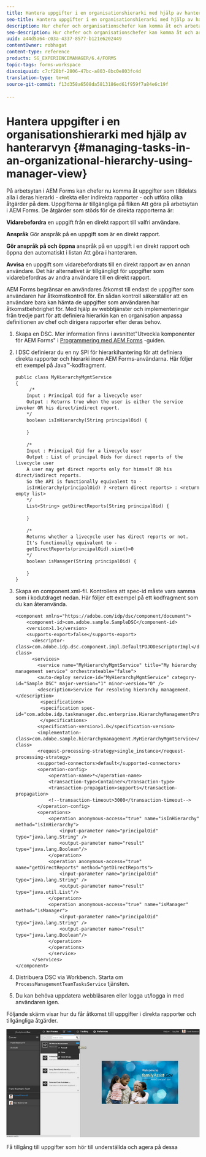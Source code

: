 ```yaml
---
title: Hantera uppgifter i en organisationshierarki med hjälp av hanterarvyn
seo-title: Hantera uppgifter i en organisationshierarki med hjälp av hanterarvyn
description: Hur chefer och organisationschefer kan komma åt och arbeta med uppgifter i sina direkta och indirekta rapporter på fliken Att göra på arbetsytan i AEM Forms.
seo-description: Hur chefer och organisationschefer kan komma åt och arbeta med uppgifter i sina direkta och indirekta rapporter på fliken Att göra på arbetsytan i AEM Forms.
uuid: a44d5a64-c03a-4337-8577-b121e6202449
contentOwner: robhagat
content-type: reference
products: SG_EXPERIENCEMANAGER/6.4/FORMS
topic-tags: forms-workspace
discoiquuid: c7cf28bf-2806-47bc-a803-8bc0e803fc4d
translation-type: tm+mt
source-git-commit: f13d358a6508da5813186ed61f959f7a84e6c19f

---
```



# Hantera uppgifter i en organisationshierarki med hjälp av hanterarvyn {#managing-tasks-in-an-organizational-hierarchy-using-manager-view}

På arbetsytan i AEM Forms kan chefer nu komma åt uppgifter som tilldelats alla i deras hierarki - direkta eller indirekta rapporter - och utföra olika åtgärder på dem. Uppgifterna är tillgängliga på fliken Att göra på arbetsytan i AEM Forms. De åtgärder som stöds för de direkta rapporterna är:

**Vidarebefordra** en uppgift från en direkt rapport till valfri användare.

**Anspråk** Gör anspråk på en uppgift som är en direkt rapport.

**Gör anspråk på och öppna** anspråk på en uppgift i en direkt rapport och öppna den automatiskt i listan Att göra i hanteraren.

**Avvisa** en uppgift som vidarebefordrats till en direkt rapport av en annan användare. Det här alternativet är tillgängligt för uppgifter som vidarebefordras av andra användare till en direkt rapport.

AEM Forms begränsar en användares åtkomst till endast de uppgifter som användaren har åtkomstkontroll för. En sådan kontroll säkerställer att en användare bara kan hämta de uppgifter som användaren har åtkomstbehörighet för. Med hjälp av webbtjänster och implementeringar från tredje part för att definiera hierarkin kan en organisation anpassa definitionen av chef och dirigera rapporter efter deras behov.

1. Skapa en DSC. Mer information finns i avsnittet&quot;Utveckla komponenter för AEM Forms&quot; i [Programmering med AEM Forms](https://www.adobe.com/go/learn_aemforms_programming_63) -guiden.
1. I DSC definierar du en ny SPI för hierarkihantering för att definiera direkta rapporter och hierarki inom AEM Forms-användarna. Här följer ett exempel på Java™-kodfragment.

   ```as3
   public class MyHierarchyMgmtService 
   { 
        /*
       Input : Principal Oid for a livecycle user
       Output : Returns true when the user is either the service invoker OR his direct/indirect report.
       */
       boolean isInHierarchy(String principalOid) {
   
       }
   
       /* 
       Input : Principal Oid for a livecycle user
       Output : List of principal Oids for direct reports of the livecycle user
       A user may get direct reports only for himself OR his direct/indirect reports.
       So the API is functionally equivalent to - 
       isInHierarchy(principalOid) ? <return direct reports> : <return empty list>
       */
       List<String> getDirectReports(String principalOid) {
   
       }
   
       /* 
       Returns whether a livecycle user has direct reports or not.
       It's functionally equivalent to -
       getDirectReports(principalOid).size()>0
       */
       boolean isManager(String principalOid) {
   
       }  
   }
   ```

1. Skapa en component.xml-fil. Kontrollera att spec-id måste vara samma som i kodutdraget nedan. Här följer ett exempel på ett kodfragment som du kan återanvända.

   ```as3
   <component xmlns="https://adobe.com/idp/dsc/component/document"> 
       <component-id>com.adobe.sample.SampleDSC</component-id> 
       <version>1.1</version> 
       <supports-export>false</supports-export> 
         <descriptor-class>com.adobe.idp.dsc.component.impl.DefaultPOJODescriptorImpl</descriptor-class> 
         <services> 
           <service name="MyHierarchyMgmtService" title="My hierarchy management service" orchestrateable="false"> 
           <auto-deploy service-id="MyHierarchyMgmtService" category-id="Sample DSC" major-version="1" minor-version="0" /> 
           <description>Service for resolving hierarchy management.</description> 
            <specifications> 
            <specification spec-id="com.adobe.idp.taskmanager.dsc.enterprise.HierarchyManagementProvider"/> 
            </specifications> 
           <specification-version>1.0</specification-version> 
           <implementation-class>com.adobe.sample.hierarchymanagement.MyHierarchyMgmtService</implementation-class> 
           <request-processing-strategy>single_instance</request-processing-strategy> 
           <supported-connectors>default</supported-connectors> 
           <operation-config> 
               <operation-name>*</operation-name> 
               <transaction-type>Container</transaction-type> 
               <transaction-propagation>supports</transaction-propagation> 
               <!--transaction-timeout>3000</transaction-timeout--> 
           </operation-config> 
           <operations> 
               <operation anonymous-access="true" name="isInHierarchy" method="isInHierarchy"> 
                   <input-parameter name="principalOid" type="java.lang.String" /> 
                   <output-parameter name="result" type="java.lang.Boolean"/> 
               </operation> 
               <operation anonymous-access="true" name="getDirectReports" method="getDirectReports"> 
                   <input-parameter name="principalOid" type="java.lang.String" /> 
                   <output-parameter name="result" type="java.util.List"/> 
               </operation> 
               <operation anonymous-access="true" name="isManager" method="isManager"> 
                   <input-parameter name="principalOid" type="java.lang.String" /> 
                   <output-parameter name="result" type="java.lang.Boolean"/> 
               </operation> 
               </operations> 
               </service> 
         </services>
   </component>
   ```

1. Distribuera DSC via Workbench. Starta om `ProcessManagementTeamTasksService` tjänsten.
1. Du kan behöva uppdatera webbläsaren eller logga ut/logga in med användaren igen.

Följande skärm visar hur du får åtkomst till uppgifter i direkta rapporter och tillgängliga åtgärder.

![cu_manager_view](assets/cu_manager_view.png)

Få tillgång till uppgifter som hör till underställda och agera på dessa

